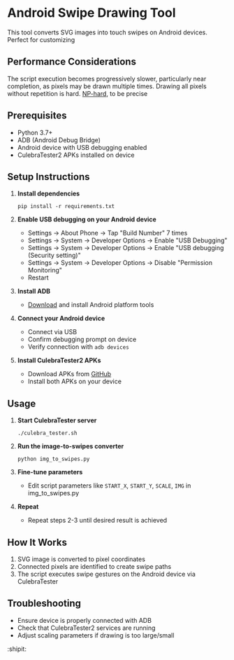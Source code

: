 # Android Swipe Drawing Tool

This tool converts SVG images into touch swipes on Android devices. Perfect for customizing

## Performance Considerations

The script execution becomes progressively slower, particularly near completion, as pixels may be drawn multiple times. Drawing all pixels without repetition is hard. [NP-hard](https://en.wikipedia.org/wiki/Longest_path_problem), to be precise


## Prerequisites

- Python 3.7+
- ADB (Android Debug Bridge)
- Android device with USB debugging enabled
- CulebraTester2 APKs installed on device

## Setup Instructions

1. **Install dependencies**
   ```
   pip install -r requirements.txt
   ```

2. **Enable USB debugging on your Android device**
   - Settings → About Phone → Tap "Build Number" 7 times
   - Settings → System → Developer Options → Enable "USB Debugging"
   - Settings → System → Developer Options → Enable "USB debugging (Security setting)"
   - Settings → System → Developer Options → Disable "Permission Monitoring"
   - Restart

3. **Install ADB**
   - [Download](https://developer.android.com/studio/releases/platform-tools) and install Android platform tools

4. **Connect your Android device**
   - Connect via USB
   - Confirm debugging prompt on device
   - Verify connection with `adb devices`

5. **Install CulebraTester2 APKs**
   - Download APKs from [GitHub](https://github.com/dtmilano/CulebraTester2-public/wiki/Prebuilt-APKs)
   - Install both APKs on your device

## Usage

1. **Start CulebraTester server**
   ```
   ./culebra_tester.sh
   ```

2. **Run the image-to-swipes converter**
   ```
   python img_to_swipes.py
   ```

3. **Fine-tune parameters**
   - Edit script parameters like `START_X`, `START_Y`, `SCALE`, `IMG` in img_to_swipes.py

4. **Repeat**
   - Repeat steps 2-3 until desired result is achieved

## How It Works

1. SVG image is converted to pixel coordinates
2. Connected pixels are identified to create swipe paths
3. The script executes swipe gestures on the Android device via CulebraTester

## Troubleshooting

- Ensure device is properly connected with ADB
- Check that CulebraTester2 services are running
- Adjust scaling parameters if drawing is too large/small

:shipit: